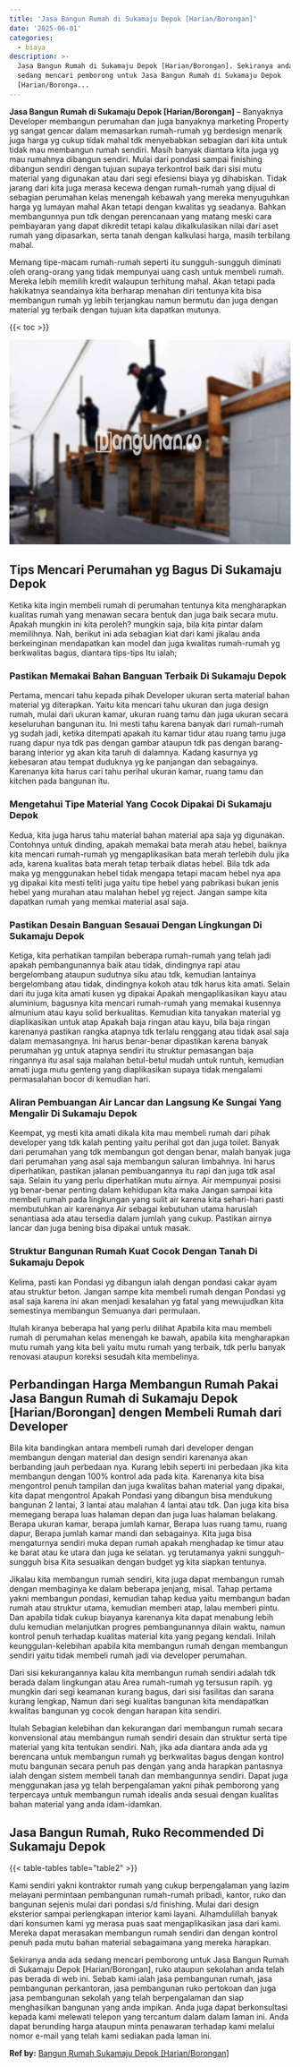 ```yaml
---
title: 'Jasa Bangun Rumah di Sukamaju Depok [Harian/Borongan]'
date: '2025-06-01'
categories:
  - biaya
description: >-
  Jasa Bangun Rumah di Sukamaju Depok [Harian/Borongan]. Sekiranya anda ada
  sedang mencari pemborong untuk Jasa Bangun Rumah di Sukamaju Depok
  [Harian/Boronga...
---
```


**Jasa Bangun Rumah di Sukamaju Depok \[Harian/Borongan\]** – Banyaknya Developer membangun perumahan dan juga banyaknya marketing Property yg sangat gencar dalam memasarkan rumah-rumah yg berdesign menarik juga harga yg cukup tidak mahal tdk menyebabkan sebagian dari kita untuk tidak mau membangun rumah sendiri. Masih banyak diantara kita juga yg mau rumahnya dibangun sendiri. Mulai dari pondasi sampai finishing dibangun sendiri dengan tujuan supaya terkontrol baik dari sisi mutu material yang digunakan atau dari segi efesiensi biaya yg dihabiskan. Tidak jarang dari kita juga merasa kecewa dengan rumah-rumah yang dijual di sebagian perumahan kelas menengah kebawah yang mereka menyuguhkan harga yg lumayan mahal Akan tetapi dengan kwalitas yg seadanya. Bahkan membangunnya pun tdk dengan perencanaan yang matang meski cara pembayaran yang dapat dikredit tetapi kalau dikalkulasikan nilai dari aset rumah yang dipasarkan, serta tanah dengan kalkulasi harga, masih terbilang mahal.

Memang tipe-macam rumah-rumah seperti itu sungguh-sungguh diminati oleh orang-orang yang tidak mempunyai uang cash untuk membeli rumah. Mereka lebih memilih kredit walaupun terhitung mahal. Akan tetapi pada hakikatnya seandainya kita berharap menahan diri tentunya kita bisa membangun rumah yg lebih terjangkau namun bermutu dan juga dengan material yg terbaik dengan tujuan kita dapatkan mutunya.

{{< toc >}}

![Jasa Bangun Rumah di Sukamaju Depok [Harian/Borongan]](/images/borong-bangunan-13.png)

## Tips Mencari Perumahan yg Bagus Di Sukamaju Depok

Ketika kita ingin membeli rumah di perumahan tentunya kita mengharapkan kualitas rumah yang menawan secara bentuk dan juga baik secara mutu. Apakah mungkin ini kita peroleh? mungkin saja, bila kita pintar dalam memilihnya. Nah, berikut ini ada sebagian kiat dari kami jikalau anda berkeinginan mendapatkan kan model dan juga kwalitas rumah-rumah yg berkwalitas bagus, diantara tips-tips Itu ialah;

### Pastikan Memakai Bahan Banguan Terbaik Di Sukamaju Depok

Pertama, mencari tahu kepada pihak Developer ukuran serta material bahan material yg diterapkan. Yaitu kita mencari tahu ukuran dan juga design rumah, mulai dari ukuran kamar, ukuran ruang tamu dan juga ukuran secara keseluruhan bangunan itu. Ini mesti tahu karena banyak dari rumah-rumah yg sudah jadi, ketika ditempati apakah itu kamar tidur atau ruang tamu juga ruang dapur nya tdk pas dengan gambar ataupun tdk pas dengan barang-barang interior yg akan kita taruh di dalamnya. Kadang kasurnya yg kebesaran atau tempat duduknya yg ke panjangan dan sebagainya. Karenanya kita harus cari tahu perihal ukuran kamar, ruang tamu dan kitchen pada bangunan itu.

### Mengetahui Tipe Material Yang Cocok Dipakai Di Sukamaju Depok

Kedua, kita juga harus tahu material bahan material apa saja yg digunakan. Contohnya untuk dinding, apakah memakai bata merah atau hebel, baiknya kita mencari rumah-rumah yg mengaplikasikan bata merah terlebih dulu jika ada, karena kualitas bata merah tetap terbaik diatas hebel. Bila tdk ada maka yg menggunakan hebel tidak mengapa tetapi macam hebel nya apa yg dipakai kita mesti teliti juga yaitu tipe hebel yang pabrikasi bukan jenis hebel yang murahan atau malahan hebel yg reject. Jangan sampe kita dapatkan rumah yang memkai material asal saja.

### Pastikan Desain Banguan Sesauai Dengan Lingkungan Di Sukamaju Depok

Ketiga, kita perhatikan tampilan beberapa rumah-rumah yang telah jadi apakah pembangunannya baik atau tidak, dindingnya rapi atau bergelombang ataupun sudutnya siku atau tdk, kemudian lantainya bergelombang atau tidak, dindingnya kokoh atau tdk harus kita amati. Selain dari itu juga kita amati kusen yg dipakai Apakah mengaplikasikan kayu atau aluminium, bagusnya kita mencari rumah-rumah yang memakai kusennya almunium atau kayu solid berkualitas. Kemudian kita tanyakan material yg diaplikasikan untuk atap Apakah baja ringan atau kayu, bila baja ringan karenanya pastikan rangka atapnya tdk terlalu renggang atau tidak asal saja dalam memasangnya. Ini harus benar-benar dipastikan karena banyak perumahan yg untuk atapnya sendiri itu struktur pemasangan baja ringannya itu asal saja malahan betul-betul mudah untuk runtuh, kemudian amati juga mutu genteng yang diaplikasikan supaya tidak mengalami permasalahan bocor di kemudian hari.

### Aliran Pembuangan Air Lancar dan Langsung Ke Sungai Yang Mengalir Di Sukamaju Depok

Keempat, yg mesti kita amati dikala kita mau membeli rumah dari pihak developer yang tdk kalah penting yaitu perihal got dan juga toilet. Banyak dari perumahan yang tdk membangun got dengan benar, malah banyak juga dari perumahan yang asal saja membangun saluran limbahnya. Ini harus diperhatikan, pastikan jalanan pembuangannya itu rapi dan juga tdk asal saja. Selain itu yang perlu diperhatikan mutu airnya. Air mempunyai posisi yg benar-benar penting dalam kehidupan kita maka Jangan sampai kita membeli rumah pada lingkungan yang sulit air karena kita sehari-hari pasti membutuhkan air karenanya Air sebagai kebutuhan utama haruslah senantiasa ada atau tersedia dalam jumlah yang cukup. Pastikan airnya lancar dan juga bening bisa dipakai untuk masak.

### Struktur Bangunan Rumah Kuat Cocok Dengan Tanah Di Sukamaju Depok

Kelima, pasti kan Pondasi yg dibangun ialah dengan pondasi cakar ayam atau struktur beton. Jangan sampe kita membeli rumah dengan Pondasi yg asal saja karena ini akan menjadi kesalahan yg fatal yang mewujudkan kita semestinya membangun Semuanya dari permulaan.

Itulah kiranya beberapa hal yang perlu dilihat Apabila kita mau membeli rumah di perumahan kelas menengah ke bawah, apabila kita mengharapkan mutu rumah yang kita beli yaitu mutu rumah yang terbaik, tdk perlu banyak renovasi ataupun koreksi sesudah kita membelinya.

## Perbandingan Harga Membangun Rumah Pakai Jasa Bangun Rumah di Sukamaju Depok \[Harian/Borongan\] dengen Membeli Rumah dari Developer

Bila kita bandingkan antara membeli rumah dari developer dengan membangun dengan material dan design sendiri karenanya akan berbanding jauh perbedaan nya. Kurang lebih seperti ini perbedaan jika kita membangun dengan 100% kontrol ada pada kita. Karenanya kita bisa mengontrol penuh tampilan dan juga kwalitas bahan material yang dipakai, kita dapat mengontrol Apakah Pondasi yang dibangun bisa mendukung bangunan 2 lantai, 3 lantai atau malahan 4 lantai atau tdk. Dan juga kita bisa memegang berapa luas halaman depan dan juga luas halaman belakang. Berapa ukuran kamar, berapa jumlah kamar, Berapa luas ruang tamu, ruang dapur, Berapa jumlah kamar mandi dan sebagainya. Kita juga bisa mengaturnya sendiri muka depan rumah apakah menghadap ke timur atau ke barat atau ke utara dan juga ke selatan. yg terutamanya yakni sungguh-sungguh bisa Kita sesuaikan dengan budget yg kita siapkan tentunya.

Jikalau kita membangun rumah sendiri, kita juga dapat membangun rumah dengan membaginya ke dalam beberapa jenjang, misal. Tahap pertama yakni membangun pondasi, kemudian tahap kedua yaitu membangun badan rumah atau struktur utama, kemudian memberi atap, lalau memberi pintu. Dan apabila tidak cukup biayanya karenanya kita dapat menabung lebih dulu kemudian melanjutkan progres pembangunannya dilain waktu, namun kontrol penuh terhadap kualitas material kita yang pegang kendali. Inilah keunggulan-kelebihan apabila kita membangun rumah dengan membangun sendiri yaitu tidak membeli rumah jadi via developer perumahan.

Dari sisi kekurangannya kalau kita membangun rumah sendiri adalah tdk berada dalam lingkungan atau Area rumah-rumah yg tersusun rapih. yg mungkin dari segi keamanan kurang bagus, dari sisi fasilitas dan sarana kurang lengkap, Namun dari segi kualitas bangunan kita mendapatkan kwalitas bangunan yg cocok dengan harapan kita sendiri.

Itulah Sebagian kelebihan dan kekurangan dari membangun rumah secara konvensional atau membangun rumah sendiri desain dan struktur serta tipe material yang kita tentukan sendiri. Nah, jika ada diantara anda ada yg berencana untuk membangun rumah yg berkwalitas bagus dengan kontrol mutu bangunan secara penuh pas dengan yang anda harapkan pantasnya ialah dengan sistem membeli tanah dan membangunnya sendiri. Dapat juga menggunakan jasa yg telah berpengalaman yakni pihak pemborong yang terpercaya untuk membangun rumah idealis anda sesuai dengan kualitas bahan material yang anda idam-idamkan.

## Jasa Bangun Rumah, Ruko Recommended Di Sukamaju Depok

{{< table-tables table="table2" >}}

Kami sendiri yakni kontraktor rumah yang cukup berpengalaman yang lazim melayani permintaan pembangunan rumah-rumah pribadi, kantor, ruko dan bangunan sejenis mulai dari pondasi s/d finishing. Mulai dari design eksterior sampai perlengkapan interior kami layani. Alhamdulillah banyak dari konsumen kami yg merasa puas saat mengaplikasikan jasa dari kami. Mereka dapat merasakan membangun rumah sendiri dan dengan kontrol penuh pada mutu bahan material sebagaimana yang mereka harapkan.

Sekiranya anda ada sedang mencari pemborong untuk Jasa Bangun Rumah di Sukamaju Depok \[Harian/Borongan\], ruko ataupun sekolahan anda telah pas berada di web ini. Sebab kami ialah jasa pembangunan rumah, jasa pembangunan perkantoran, jasa pembangunan ruko pertokoan dan juga jasa pembangunan sekolah yang telah berpengalaman dan siap menghasilkan bangunan yang anda impikan. Anda juga dapat berkonsultasi kepada kami melewati telepon yang tercantum dalam dalam laman ini. Anda dapat berunding harga ataupun minta penawaran terhadap kami melalui nomor e-mail yang telah kami sediakan pada laman ini.

**Ref by:** [Bangun Rumah Sukamaju Depok [Harian/Borongan]](https://id.wikipedia.org/wiki/Bangun)
